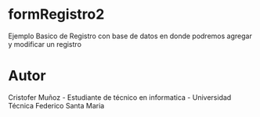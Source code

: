 # formRegistro2
Ejemplo Basico de Registro con base de datos en donde podremos agregar y modificar un registro

# Autor
Cristofer Muñoz - Estudiante de técnico en informatica - Universidad Técnica Federico Santa Maria
